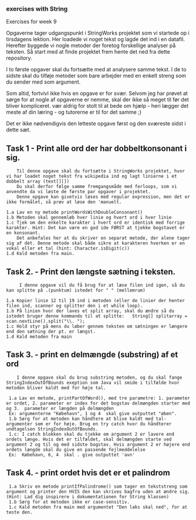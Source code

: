 ### exercises with String
Exercises for week 9

Opgaverne tager udgangspunkt i StringWorks projektet som vi startede op i tirsdagens lektion. Her loadede vi noget tekst og lagde det ind i en datafil.
Herefter byggede vi nogle metoder der foretog forskellige analyser på teksten. Så start med at finde projektet frem hente det ned fra dette repository.

I to første opgaver skal du fortsætte med at analysere samme tekst. I de to sidste skal du tilføje metoder som bare arbejder med en enkelt streng som du sender med som argument.

Som altid, fortvivl ikke hvis en opgave er for svær. Selvom  jeg har prøvet at sørge for at nogle af opgaverne er nemme, skal der ikke så meget til før det bliver kompliceret.
vær aldrig for stolt til at bede om hjælp - heri lægger det meste af din læring - og tutorerne er til for det samme ;)

Det er ikke nødvendigvis den letteste opgave først og den sværeste sidst i dette sæt.


## Task 1 - Print alle ord der har dobbeltkonsonant i sig.  
        Til denne opgave skal du fortsætte i StringWorks projektet, hvor vi har loadet noget tekst fra wikipedia ind og lagt linierne i et dobbelt array (text[][])
        Du skal derfor følge samme fremgangsmåde med forloops, som vi anvendte da vi løste de første par opgaver i projektet. 
        Denne opgave kan givetvis løses med regular expression, men det er ikke formålet, så prøv at løse den 'manuelt.
        
    1.a Lav en ny metode printWordsWithDoubleConsonant() 
    1.b Metoden skal gennemløb hver linie og hvert ord i hver linie
    1.c Tjek om den enkelte karakter i hvert ord er identisk med forrige karakter. Hint: Det kan være en god ide FØRST at tjekke bogstavet er en konsonant.
        Det anbefales her at du skriver en separat metode, der alene tager sig af dét. Denne metode skal både sikre at karakteren hverken er en vokal eller et tal (hint: Character.isDigit(c))
    1.d Kald metoden fra main.


## Task 2. - Print den længste sætning i teksten. 
         I denne opgave vil du få brug for at læse filen ind igen, så du kan splitte på .(punktum) istedet for " " (mellemrum)

    1.a Kopier linie 12 til 19 ind i metoden (eller de linier der henter filen ind, scanner og splitter den i et while loop). 
    1.b På linien hvor der laves et split array, skal du ændre så du istedet bruger denne kommando til at splitte:   String[] splitarray = scan.nextLine().split("\\. ");
    1.c Hold styr på mens du løber gennem teksten om sætningen er længere end den sætning der pt. er længst.
    1.d Kald metoden fra main
    
    
## Task 3. - print en delmængde (substring) af et ord 
        I denne opgave skal du brug substring metoden, og du skal fange StringIndexOutOfBounds exeption som Java vil smide i tilfælde hvor metoden bliver kaldt med for høje tal.

     1.a Lav en metode, printPartOfWord(), med tre parametre: 1. parameter er ordet, 2. parameter er index for det bogstav delmængden starter med og 3.  parameter er længden på delmængden
     Ex: argumenterne "Købehavn", 1 og 4  skal give outputtet "øben". 
     1.b Sørg for at metoden kan håndtere at blive kaldt med tal-argumenter som er for høje. Brug en try catch hvor du håndterer undtagelsen StringIndexOutOfBounds.
     1.c: I catch blokken skal du tjekke om argument 2 er lavere end ordets længe. Hvis det er tilfældet, skal delmængden starte ved argument 2 og til og med sidste bogstav. Hvis argument 2 er højere end ordets længde skal du give en passende fejlmeddelelse
     Ex:  Købehavn, 6, 4  skal . give outputtet 'avn'
     
     
 ## Task 4.  - print ordet hvis det er et palindrom 
     1.a Skriv en metode printIfPalindrome() som tager en tekststreng som argument og printer den HVIS den kan skrives bagfra uden at ændre sig. (Hint: Lad dig inspirere i dokumentationen for String klassen)
     1.b Sørg for at metoden ikke er case-sensitiv.
     1.c Kald metoden fra main med argumentet "Den laks skal ned", for at teste den.
        
       
